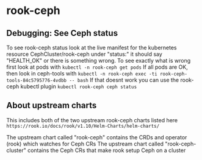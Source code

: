 # rook-ceph

## Debugging: See Ceph status

To see rook-ceph status look at the live manifest for the kubernetes resource CephCluster/rook-ceph
under "status:" it should say "HEALTH_OK" or there is something wrong.
To see exactly what is wrong first look at pods with `kubectl -n rook-ceph get pods`
If all pods are OK, then look in ceph-tools with
`kubectl -n rook-ceph exec -ti rook-ceph-tools-84c5795776-4vdbb -- bash`
If that doesnt work you can use the rook-ceph kubectl plugin
`kubectl rook-ceph ceph status`

## About upstream charts

This includes both of the two upstream rook-ceph charts listed here
`https://rook.io/docs/rook/v1.10/Helm-Charts/helm-charts/`

The upstream chart called "rook-ceph" contains the CRDs and operator (rook)
which watches for Ceph CRs
The upstream chart called "rook-ceph-cluster" contains the Ceph CRs
that make rook setup Ceph on a cluster
